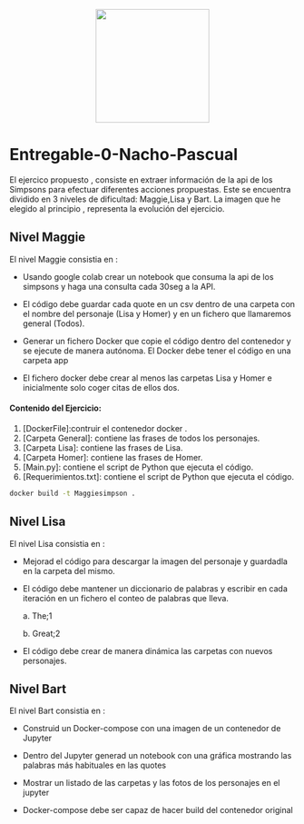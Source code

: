 <p align="center">
<img src= "https://pics.filmaffinity.com/the_simpsons-397676780-large.jpg" width="200">
</p>

# Entregable-0-Nacho-Pascual 

El ejercico propuesto , consiste en extraer información de la api de los Simpsons para efectuar diferentes acciones propuestas. Este se encuentra dividido en 3 niveles de dificultad: Maggie,Lisa y Bart. La imagen que he elegido al principio , representa la evolución del ejercicio.

## Nivel Maggie

El nivel Maggie consistia en :

* Usando google colab crear un notebook que consuma la api de los simpsons y haga una consulta cada 30seg a la API.

* El código debe guardar cada quote en un csv dentro de una carpeta con el nombre del personaje (Lisa y Homer) y en un fichero que llamaremos general (Todos).

* Generar un fichero Docker que copie el código dentro del contenedor y se ejecute de manera autónoma. El Docker debe tener el código en una carpeta app

* El fichero docker debe crear al menos las carpetas Lisa y Homer e inicialmente solo coger citas de ellos dos.

#### Contenido del Ejercicio:
1. [DockerFile]:contruir el contenedor docker .
2. [Carpeta General]: contiene las frases de todos los personajes.
3. [Carpeta Lisa]: contiene las frases de Lisa.
4. [Carpeta Homer]: contiene las frases de Homer.
5. [Main.py]: contiene el script de Python que ejecuta el código.
6. [Requerimientos.txt]: contiene el script de Python que ejecuta el código.



```sh
docker build -t Maggiesimpson .
```


## Nivel Lisa

El nivel Lisa consistia en :

* Mejorad el código para descargar la imagen del personaje y guardadla en la carpeta del mismo.

* El código debe mantener un diccionario de palabras y escribir en cada iteración en un fichero el conteo de palabras que lleva.

  a. The;1

  b. Great;2

* El código debe crear de manera dinámica las carpetas con nuevos personajes.



## Nivel Bart

El nivel Bart consistia en :

* Construid un Docker-compose con una imagen de un contenedor de Jupyter

* Dentro del Jupyter generad un notebook con una gráfica mostrando las palabras más habituales en las quotes

* Mostrar un listado de las carpetas y las fotos de los personajes en el jupyter

* Docker-compose debe ser capaz de hacer build del contenedor original
